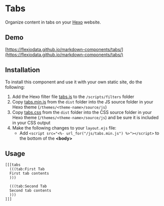 # Tabs

Organize content in tabs on your [Hexo](https://hexo.io/) website.

## Demo

[https://flexiodata.github.io/markdown-components/tabs/](https://flexiodata.github.io/markdown-components/tabs/)

## Installation

To install this component and use it with your own static site, do the following:

1. Add the Hexo filter file [tabs.js](https://github.com/flexiodata/markdown-components/blob/master/tabs/hexo/scripts/filter/tabs.js) to the `/scripts/filters` folder
2. Copy [tabs.min.js](https://github.com/flexiodata/markdown-components/blob/master/tabs/dist/tabs.min.js) from the `dist` folder into the JS source folder in your Hexo theme (`/themes/<theme-name>/source/js`)
3. Copy [tabs.css](https://github.com/flexiodata/markdown-components/blob/master/tabs/dist/tabs.css) from the `dist` folder into the CSS source folder in your Hexo theme (`/themes/<theme-name>/source/js`) and be sure it is included in your CSS output
4. Make the following changes to your `layout.ejs` file:
    * Add `<script src="<%- url_for("/js/tabs.min.js") %>"></script>` to the bottom of the **&lt;body&gt;**

## Usage

```
[[[tabs
  (((tab:First Tab
  First tab contents
  )))

  (((tab:Second Tab
  Second tab contents
  )))
]]]
```

